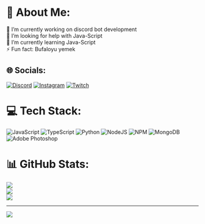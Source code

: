 # 💫 About Me:
🔭 I’m currently working on discord bot development<br>🤝 I’m looking for help with Java-Script<br>🌱 I’m currently learning Java-Script<br>⚡ Fun fact: Bufaloyu yemek


## 🌐 Socials:
[![Discord](https://img.shields.io/badge/Discord-%237289DA.svg?logo=discord&logoColor=white)](https://discord.gg/RmRZ4ynuxX) [![Instagram](https://img.shields.io/badge/Instagram-%23E4405F.svg?logo=Instagram&logoColor=white)](https://instagram.com/yenilmeztitan) [![Twitch](https://img.shields.io/badge/Twitch-%239146FF.svg?logo=Twitch&logoColor=white)](https://twitch.tv/yenilmeztitan01) 

# 💻 Tech Stack:
![JavaScript](https://img.shields.io/badge/javascript-%23323330.svg?style=for-the-badge&logo=javascript&logoColor=%23F7DF1E) ![TypeScript](https://img.shields.io/badge/typescript-%23007ACC.svg?style=for-the-badge&logo=typescript&logoColor=white) ![Python](https://img.shields.io/badge/python-3670A0?style=for-the-badge&logo=python&logoColor=ffdd54) ![NodeJS](https://img.shields.io/badge/node.js-6DA55F?style=for-the-badge&logo=node.js&logoColor=white) ![NPM](https://img.shields.io/badge/NPM-%23000000.svg?style=for-the-badge&logo=npm&logoColor=white) ![MongoDB](https://img.shields.io/badge/MongoDB-%234ea94b.svg?style=for-the-badge&logo=mongodb&logoColor=white) ![Adobe Photoshop](https://img.shields.io/badge/adobephotoshop-%2331A8FF.svg?style=for-the-badge&logo=adobephotoshop&logoColor=white)
# 📊 GitHub Stats:
![](https://github-readme-stats.vercel.app/api?username=TitanLion72&theme=radical&hide_border=false&include_all_commits=true&count_private=false)<br/>
![](https://github-readme-streak-stats.herokuapp.com/?user=TitanLion72&theme=radical&hide_border=false)<br/>
![](https://github-readme-stats.vercel.app/api/top-langs/?username=TitanLion72&theme=radical&hide_border=false&include_all_commits=true&count_private=false&layout=compact)

---
[![](https://visitcount.itsvg.in/api?id=TitanLion72&icon=7&color=0)](https://visitcount.itsvg.in)
